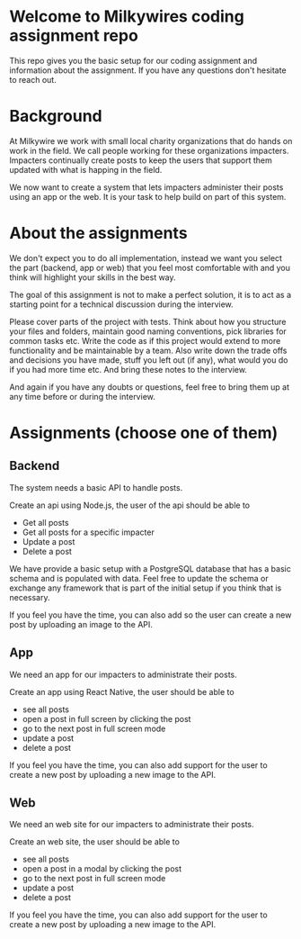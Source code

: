 # Welcome to Milkywires coding assignment repo
This repo gives you the basic setup for our coding assignment and information about the assignment. If you have any questions don't hesitate to reach out.

# Background
At Milkywire we work with small local charity organizations that do hands on work in the field. We call people working for these organizations impacters. Impacters continually create posts to keep the users that support them updated with what is happing in the field.

We now want to create a system that lets impacters administer their posts using an app or the  web. It is your task to help build on part of this system.

# About the assignments
We don't expect you to do all implementation, instead we want you select the part (backend, app or web) that you feel most comfortable with and you think will highlight your skills in the best way.

The goal of this assignment is not to make a perfect solution, it is to act as a starting point for a technical discussion during the interview.

Please cover parts of the project with tests. Think about how you structure your files and folders, maintain good naming conventions, pick libraries for common tasks etc. Write the code as if this project would extend to more functionality and be maintainable by a team. Also write down the trade offs and decisions you have made, stuff you left out (if any), what would you do if you had more time etc. And bring these notes to the interview.

And again if you have any doubts or questions, feel free to bring them up at any time before or during the interview.

# Assignments (choose one of them)
## Backend
The system needs a basic API to handle posts. 

Create an api using Node.js, the user of the api should be able to 
* Get all posts
* Get all posts for a specific impacter
* Update a post
* Delete a post

We have provide a basic setup with a PostgreSQL database that has a basic schema and is populated with data. Feel free to update the schema or exchange any framework that is part of the initial setup if you think that is necessary.

If you feel you have the time, you can also add so the user can create a new post by uploading an image to the API.

## App
We need an app for our impacters to administrate their posts.

Create an app using React Native, the user should be able to
* see all posts
* open a post in full screen by clicking the post
* go to the next post in full screen mode
* update a post
* delete a post

If you feel you have the time, you can also add support for the user to create a new post by uploading a new image to the API.

## Web 
We need an web site for our impacters to administrate their posts.

Create an web site, the user should be able to
* see all posts
* open a post in a modal by clicking the post
* go to the next post in full screen mode
* update a post
* delete a post

If you feel you have the time, you can also add support for the user to create a new post by uploading a new image to the API.